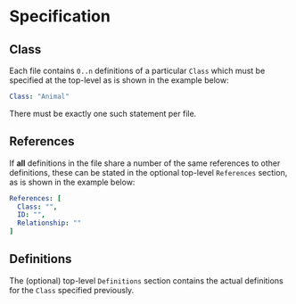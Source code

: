 # Specification

## Class
Each file contains `0..n` definitions of a particular `Class` which must be specified at the top-level as is shown in the example below:

```yaml
Class: "Animal"
```

There must be exactly one such statement per file.

## References
If **all** definitions in the file share a number of the same references to other definitions, these can be stated in the optional top-level `References` section, as is shown in the example below:

```yaml
References: [
  Class: "",
  ID: "",
  Relationship: ""
]
```

## Definitions
The (optional) top-level `Definitions` section contains the actual definitions for the `Class` specified previously. 